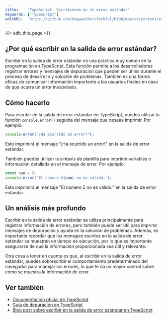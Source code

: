 ```yaml
---
title:    "TypeScript: Escribiendo en el error estándar"
keywords: ["TypeScript"]
editURL:  "https://github.com/dogweather/forkful/blob/master/content/es/typescript/writing-to-standard-error.md"
---
```


{{< edit_this_page >}}

## ¿Por qué escribir en la salida de error estándar?

Escribir en la salida de error estándar es una práctica muy común en la programación en TypeScript. Esta función permite a los desarrolladores registrar errores y mensajes de depuración que pueden ser útiles durante el proceso de desarrollo y solución de problemas. También es una forma eficaz de comunicar información importante a los usuarios finales en caso de que ocurra un error inesperado.

## Cómo hacerlo

Para escribir en la salida de error estándar en TypeScript, puedes utilizar la función `console.error()` seguida del mensaje que deseas imprimir. Por ejemplo:

```TypeScript
console.error("¡Ha ocurrido un error!");
```

Esto imprimirá el mensaje "¡Ha ocurrido un error!" en la salida de error estándar.

También puedes utilizar la sintaxis de plantilla para imprimir variables o información detallada en el mensaje de error. Por ejemplo:

```TypeScript
const num = 5;
console.error(`El número ${num} no es válido.`);
```

Esto imprimirá el mensaje "El número 5 no es válido." en la salida de error estándar.

## Un análisis más profundo

Escribir en la salida de error estándar se utiliza principalmente para registrar información de errores, pero también puede ser útil para imprimir mensajes de depuración y ayuda en la solución de problemas. Además, es importante recordar que los mensajes escritos en la salida de error estándar se muestran en tiempo de ejecución, por lo que es importante asegurarse de que la información proporcionada sea útil y relevante.

Otra cosa a tener en cuenta es que, al escribir en la salida de error estándar, puedes sobrescribir el comportamiento predeterminado del navegador para manejar los errores, lo que te da un mayor control sobre cómo se muestra la información de error.

## Ver también

- [Documentación oficial de TypeScript](https://www.typescriptlang.org/docs)
- [Guía de depuración en TypeScript](https://medium.com/@letienthanh0212/typescript-debug-tips-501aece5d1fe)
- [Blog post sobre escribir en la salida de error estándar en TypeScript](https://dev.to/yacov/understanding-error-in-typescript-2d3e)